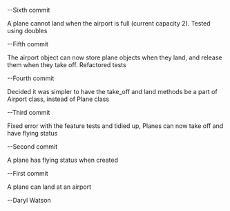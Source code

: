 --Sixth commit

A plane cannot land when the airport is full (current capacity 2). Tested using doubles

--Fifth commit

  The airport object can now store plane objects when they land, and release them when they take off. Refactored tests

--Fourth commit

  Decided it was simpler to have the take_off and land methods be a part of Airport class, instead of Plane class

--Third commit

  Fixed error with the feature tests and tidied up, Planes can now take off and have flying status

--Second commit

  A plane has flying status when created

--First commit

  A plane can land at an airport

--Daryl Watson